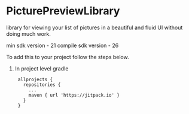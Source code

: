 # PicturePreviewLibrary
library for viewing your list of pictures in a beautiful and fluid UI without doing much work.

min sdk version - 21
compile sdk version - 26

To add this to your project follow the steps below.

1. In project level gradle

        allprojects {
		  repositories {
			...
			maven { url 'https://jitpack.io' }
		  }
	    }
